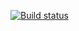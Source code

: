 [![Build status](https://ci.appveyor.com/api/projects/status/34bira2m277v6sx0?svg=true)](https://ci.appveyor.com/project/Emine27/selenide2-2)
